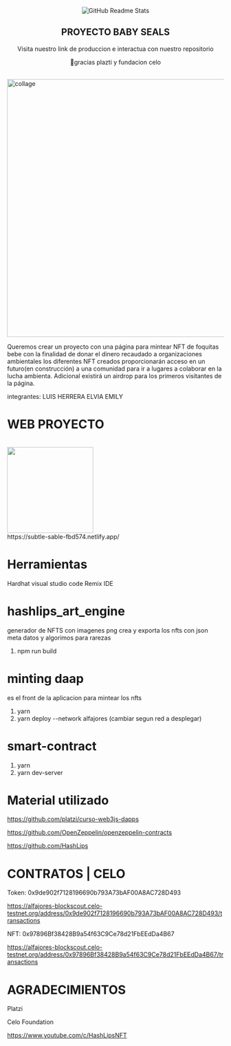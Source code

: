 
<p align="center">
 <img width="auto" src="https://subtle-sable-fbd574.netlify.app/images/logo.png" align="center" alt="GitHub Readme Stats" />
 <h2 align="center">PROYECTO BABY SEALS </h2>
 <p align="center">Visita nuestro link de produccion e interactua con nuestro repositorio</p>
  <p align="center">
💚gracias plazti y fundacion celo</p>
</p>
<p>

 <br>
<a href="https://ibb.co/WGrrYGy"><img src="https://i.ibb.co/Kbtt3bq/collage.jpg"  width="600" alt="collage" border="0"></a>
 <br>
</a>

Queremos crear un proyecto con una página para mintear NFT de foquitas bebe con la finalidad de donar el dinero recaudado a organizaciones ambientales los diferentes NFT creados proporcionarán acceso en un futuro(en construcción) a una comunidad para ir a lugares a colaborar en la lucha ambienta. Adicional existirá un airdrop para los primeros visitantes de la página.

integrantes:
LUIS HERRERA
ELVIA
EMILY

</p>

# WEB PROYECTO

 <br>
<img src="https://subtle-sable-fbd574.netlify.app/images/items/index.gif" width="200" />
 <br> 
https://subtle-sable-fbd574.netlify.app/

# Herramientas

Hardhat
visual studio code
Remix IDE

# hashlips_art_engine

generador de NFTS con imagenes png crea y exporta los nfts con json meta datos y algorimos para rarezas 

1. npm run build

# minting daap

es el front de la aplicacion para mintear los nfts

1. yarn
2. yarn deploy --network alfajores (cambiar segun red a desplegar)

# smart-contract

1. yarn
2. yarn dev-server

# Material utilizado


https://github.com/platzi/curso-web3js-dapps

https://github.com/OpenZeppelin/openzeppelin-contracts

https://github.com/HashLips


# CONTRATOS | CELO

Token:  0x9de902f7128196690b793A73bAF00A8AC728D493

https://alfajores-blockscout.celo-testnet.org/address/0x9de902f7128196690b793A73bAF00A8AC728D493/transactions


NFT:   0x97896Bf38428B9a54f63C9Ce78d21FbEEdDa4B67

https://alfajores-blockscout.celo-testnet.org/address/0x97896Bf38428B9a54f63C9Ce78d21FbEEdDa4B67/transactions


# AGRADECIMIENTOS

Platzi

Celo Foundation

https://www.youtube.com/c/HashLipsNFT


